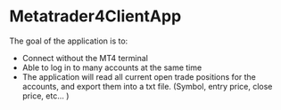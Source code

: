 # Metatrader4ClientApp
The goal of the application is to:

- Connect without the MT4 terminal
- Able to log in to many accounts at the same time
- The application will read all current open trade positions for the accounts, and export them into a txt file. (Symbol, entry price, close price, etc... )
